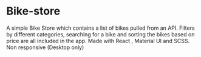# Bike-store
A simple Bike Store which contains a list of bikes pulled from an API. Filters by different categories, searching for a bike and sorting the bikes based on price are all included in the app. Made with React , Material UI and SCSS.
Non responsive (Desktop only)
